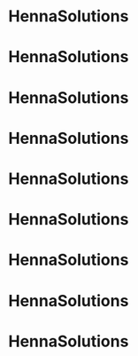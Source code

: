 # HennaSolutions
# HennaSolutions
# HennaSolutions
# HennaSolutions
# HennaSolutions
# HennaSolutions
# HennaSolutions
# HennaSolutions
# HennaSolutions
